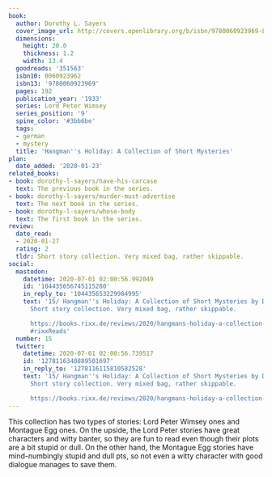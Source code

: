 ```yaml
---
book:
  author: Dorothy L. Sayers
  cover_image_url: http://covers.openlibrary.org/b/isbn/9780060923969-L.jpg
  dimensions:
    height: 20.0
    thickness: 1.2
    width: 13.4
  goodreads: '351563'
  isbn10: 0060923962
  isbn13: '9780060923969'
  pages: 192
  publication_year: '1933'
  series: Lord Peter Wimsey
  series_position: '9'
  spine_color: '#3bb6be'
  tags:
  - german
  - mystery
  title: 'Hangman''s Holiday: A Collection of Short Mysteries'
plan:
  date_added: '2020-01-23'
related_books:
- book: dorothy-l-sayers/have-his-carcase
  text: The previous book in the series.
- book: dorothy-l-sayers/murder-must-advertise
  text: The next book in the series.
- book: dorothy-l-sayers/whose-body
  text: The first book in the series.
review:
  date_read:
  - 2020-01-27
  rating: 2
  tldr: Short story collection. Very mixed bag, rather skippable.
social:
  mastodon:
    datetime: 2020-07-01 02:00:56.992049
    id: '104435656745115280'
    in_reply_to: '104435653229984995'
    text: '15/ Hangman''s Holiday: A Collection of Short Mysteries by Dorothy L. Sayers.
      Short story collection. Very mixed bag, rather skippable.

      https://books.rixx.de/reviews/2020/hangmans-holiday-a-collection-of-short-mysteries/
      #rixxReads'
  number: 15
  twitter:
    datetime: 2020-07-01 02:00:56.739517
    id: '1278116340889501697'
    in_reply_to: '1278116115810582528'
    text: '15/ Hangman''s Holiday: A Collection of Short Mysteries by Dorothy L. Sayers.
      Short story collection. Very mixed bag, rather skippable.

      https://books.rixx.de/reviews/2020/hangmans-holiday-a-collection-of-short-mysteries/'
---
```


This collection has two types of stories: Lord Peter Wimsey ones and Montague Egg ones. On the upside, the Lord Peter
stories have great characters and witty banter, so they are fun to read even though their plots are a bit stupid or
dull. On the other hand, the Montague Egg stories have mind-numbingly stupid and dull pts, so not even a witty character
with good dialogue manages to save them.
